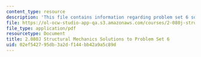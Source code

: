 ```yaml
---
content_type: resource
description: 'This file contains information regarding problem set 6 solution. '
file: https://ol-ocw-studio-app-qa.s3.amazonaws.com/courses/2-080j-structural-mechanics-fall-2013/02ef542795db3a2df144bb42a9a5c89d_MIT2_080JF13_ProbSet_6_Sol.pdf
file_type: application/pdf
resourcetype: Document
title: 2.080J Structural Mechanics Solutions to Problem Set 6
uid: 02ef5427-95db-3a2d-f144-bb42a9a5c89d
---
```

